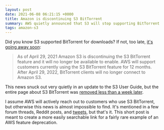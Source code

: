 ```yaml
---
layout: post
date: 2021-06-08 06:21:15 +0000
title: Amazon is discontinuing S3 BitTorrent
summary: AWS quietly announced that S3 will stop supporting BitTorrent for downloads in April 2022.
tags: amazon-s3
---
```


Did you know S3 supported BitTorrent for downloads?
If not, too late, [it's going away soon](https://github.com/awsdocs/amazon-s3-userguide/commit/0d1759880ccb1818ab0f14129ba1321c519d2ac1#diff-72be9d82d9be9bda6a297a4fbd11aca66ecde97e4f90de6f86bdf95c5f6b72c0):

> As of April 29, 2021 Amazon S3 is discontinuing the S3 BitTorrent feature and it will no longer be available to enable.
> AWS will support customers currently using the S3 BitTorrent feature for 12 months.
> After April 29, 2022, BitTorrent clients will no longer connect to Amazon S3.

This news snuck out very quietly in an update to the S3 User Guide, but the entire page about S3 BitTorrent was [removed less than a week later](https://github.com/awsdocs/amazon-s3-userguide/commit/7a83e40b35637a9d42827b9b296b0112e688c15f#diff-72be9d82d9be9bda6a297a4fbd11aca66ecde97e4f90de6f86bdf95c5f6b72c0).

I assume AWS will actively reach out to customers who use S3 BitTorrent, but otherwise this news is almost impossible to find.
It's mentioned in a few forum threads, Reddit posts, and [tweets](https://twitter.com/alexwlchan/status/1402141021476167684), but that's it.
This short post is meant to create a more easily searchable link for a fairly rare example of an AWS feature deprecation.

